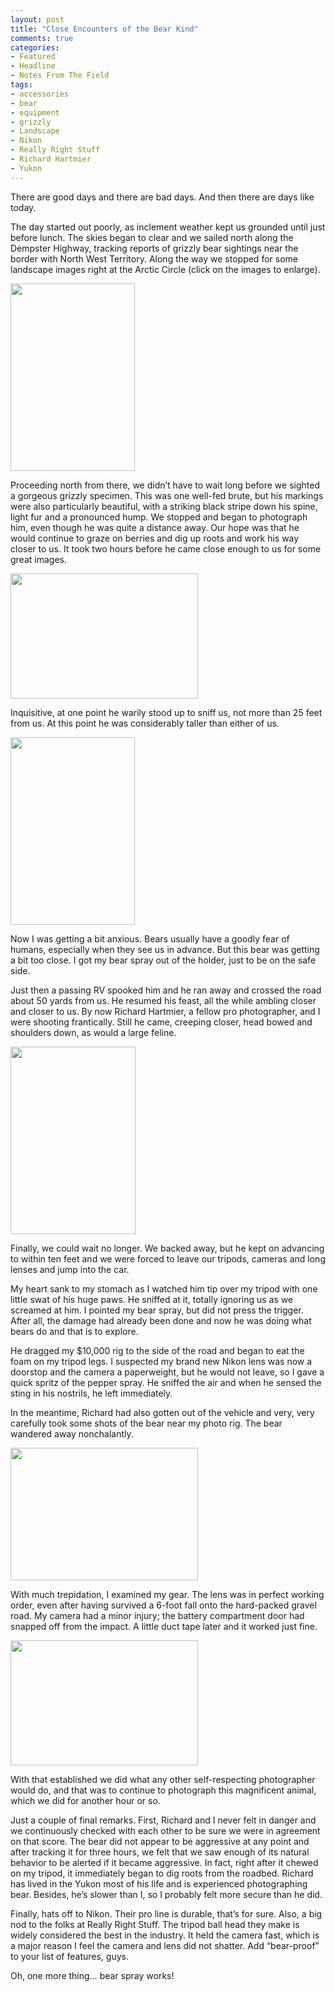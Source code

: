 ```yaml
---
layout: post
title: "Close Encounters of the Bear Kind"
comments: true
categories:
- Featured
- Headline
- Notes From The Field
tags:
- accessories
- bear
- equipment
- grizzly
- Landscape
- Nikon
- Really Right Stuff
- Richard Hartmier
- Yukon
---
```

There are good days and there are bad days. And then there are days like today.

The day started out poorly, as inclement weather kept us grounded until just before lunch. The skies began to clear and we sailed north along the Dempster Highway, tracking reports of grizzly bear sightings near the border with North West Territory. Along the way we stopped for some landscape images right at the Arctic Circle (click on the images to enlarge).

<a href="http://blog.lesterpickerphoto.com/wp-content/uploads/2011/09/LAP2882.jpg"><img class="aligncenter size-medium wp-image-1544" title="_LAP2882" src="http://blog.lesterpickerphoto.com/wp-content/uploads/2011/09/LAP2882-199x300.jpg" alt="" width="199" height="300" /></a>

Proceeding north from there, we didn’t have to wait long before we sighted a gorgeous grizzly specimen. This was one well-fed brute, but his markings were also particularly beautiful, with a striking black stripe down his spine, light fur and a pronounced hump. We stopped and began to photograph him, even though he was quite a distance away. Our hope was that he would continue to graze on berries and dig up roots and work his way closer to us. It took two hours before he came close enough to us for some great images.

<a href="http://blog.lesterpickerphoto.com/wp-content/uploads/2011/09/LAP_5673.jpg"><img class="aligncenter size-medium wp-image-1545" title="LAP_5673" src="http://blog.lesterpickerphoto.com/wp-content/uploads/2011/09/LAP_5673-300x200.jpg" alt="" width="300" height="200" /></a>

Inquisitive, at one point he warily stood up to sniff us, not more than 25 feet from us. At this point he was considerably taller than either of us.

<a href="http://blog.lesterpickerphoto.com/wp-content/uploads/2011/09/LAP_5591.jpg"><img class="aligncenter size-medium wp-image-1546" title="LAP_5591" src="http://blog.lesterpickerphoto.com/wp-content/uploads/2011/09/LAP_5591-199x300.jpg" alt="" width="199" height="300" /></a>

Now I was getting a bit anxious. Bears usually have a goodly fear of humans, especially when they see us in advance. But this bear was getting a bit too close. I got my bear spray out of the holder, just to be on the safe side.

Just then a passing RV spooked him and he ran away and crossed the road about 50 yards from us. He resumed his feast, all the while ambling closer and closer to us. By now Richard Hartmier, a fellow pro photographer, and I were shooting frantically. Still he came, creeping closer, head bowed and shoulders down, as would a large feline.

<a href="http://blog.lesterpickerphoto.com/wp-content/uploads/2011/09/LAP_5641.jpg"><img class="aligncenter size-medium wp-image-1547" title="LAP_5641" src="http://blog.lesterpickerphoto.com/wp-content/uploads/2011/09/LAP_5641-200x300.jpg" alt="" width="200" height="300" /></a>

Finally, we could wait no longer. We backed away, but he kept on advancing to within ten feet and we were forced to leave our tripods, cameras and long lenses and jump into the car.

My heart sank to my stomach as I watched him tip over my tripod with one little swat of his huge paws. He sniffed at it, totally ignoring us as we screamed at him. I pointed my bear spray, but did not press the trigger. After all, the damage had already been done and now he was doing what bears do and that is to explore.

He dragged my $10,000 rig to the side of the road and began to eat the foam on my tripod legs. I suspected my brand new Nikon lens was now a doorstop and the camera a paperweight, but he would not leave, so I gave a quick spritz of the pepper spray. He sniffed the air and when he sensed the sting in his nostrils, he left immediately.

In the meantime, Richard had also gotten out of the vehicle and very, very carefully took some shots of the bear near my photo rig. The bear wandered away nonchalantly.

<a href="http://blog.lesterpickerphoto.com/wp-content/uploads/2011/09/RMH9281.jpg"><img class="size-medium wp-image-1548" title="_RMH9281" src="http://blog.lesterpickerphoto.com/wp-content/uploads/2011/09/RMH9281-300x212.jpg" alt="" width="300" height="212" /></a>

With much trepidation, I examined my gear. The lens was in perfect working order, even after having survived a 6-foot fall onto the hard-packed gravel road. My camera had a minor injury; the battery compartment door had snapped off from the impact. A little duct tape later and it worked just fine.

<a href="http://blog.lesterpickerphoto.com/wp-content/uploads/2011/09/RMH9297.jpg"><img class="size-medium wp-image-1549 " title="_RMH9297" src="http://blog.lesterpickerphoto.com/wp-content/uploads/2011/09/RMH9297-300x200.jpg" alt="" width="300" height="200" /></a>

With that established we did what any other self-respecting photographer would do, and that was to continue to photograph this magnificent animal, which we did for another hour or so.

Just a couple of final remarks. First, Richard and I never felt in danger and we continuously checked with each other to be sure we were in agreement on that score. The bear did not appear to be aggressive at any point and after tracking it for three hours, we felt that we saw enough of its natural behavior to be alerted if it became aggressive. In fact, right after it chewed on my tripod, it immediately began to dig roots from the roadbed. Richard has lived in the Yukon most of his life and is experienced photographing bear. Besides, he’s slower than I, so I probably felt more secure than he did.

Finally, hats off to Nikon. Their pro line is durable, that’s for sure. Also, a big nod to the folks at Really Right Stuff. The tripod ball head they make is widely considered the best in the industry. It held the camera fast, which is a major reason I feel the camera and lens did not shatter. Add “bear-proof” to your list of features, guys.

Oh, one more thing… bear spray works!